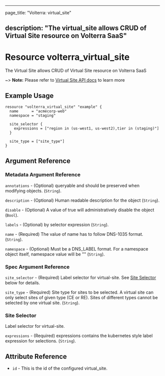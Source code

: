 ---

page_title: "Volterra: virtual_site"

description: "The virtual_site allows CRUD of Virtual Site resource on Volterra SaaS"
-------------------------------------------------------------------------------------

Resource volterra_virtual_site
==============================

The Virtual Site allows CRUD of Virtual Site resource on Volterra SaaS

~> **Note:** Please refer to [Virtual Site API docs](https://docs.cloud.f5.com/docs-v2/api/virtual-site) to learn more

Example Usage
-------------

```hcl
resource "volterra_virtual_site" "example" {
  name      = "acmecorp-web"
  namespace = "staging"

  site_selector {
    expressions = ["region in (us-west1, us-west2),tier in (staging)"]
  }

  site_type = ["site_type"]
}

```

Argument Reference
------------------

### Metadata Argument Reference

`annotations` - (Optional) queryable and should be preserved when modifying objects. (`String`).

`description` - (Optional) Human readable description for the object (`String`).

`disable` - (Optional) A value of true will administratively disable the object (`Bool`).

`labels` - (Optional) by selector expression (`String`).

`name` - (Required) The value of name has to follow DNS-1035 format. (`String`).

`namespace` - (Optional) Must be a DNS_LABEL format. For a namespace object itself, namespace value will be "" (`String`).

### Spec Argument Reference

`site_selector` - (Required) Label selector for virtual-site. See [Site Selector ](#site-selector) below for details.

`site_type` - (Required) Site type for sites to be selected. A virtual site can only select sites of given type (CE or RE). Sites of different types cannot be selected by one virtual site. (`String`).

### Site Selector

Label selector for virtual-site.

`expressions` - (Required) expressions contains the kubernetes style label expression for selections. (`String`).

Attribute Reference
-------------------

-	`id` - This is the id of the configured virtual_site.
